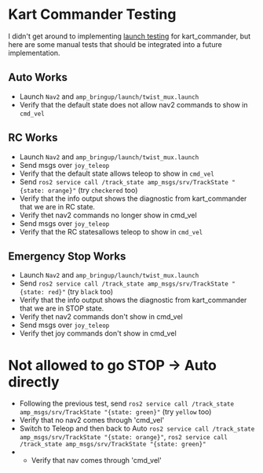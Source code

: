 # Kart Commander Testing

I didn't get around to implementing [launch testing](https://github.com/ros2/launch/tree/rolling/launch_testing) for kart_commander, but here are some manual tests that should be integrated into a future implementation.

## Auto Works

- Launch `Nav2` and `amp_bringup/launch/twist_mux.launch`
- Verify that the default state does not allow nav2 commands to show in `cmd_vel`

## RC Works

- Launch `Nav2` and `amp_bringup/launch/twist_mux.launch`
- Send msgs over `joy_teleop`
- Verify that the default state allows teleop to show in `cmd_vel`
- Send `ros2 service call /track_state amp_msgs/srv/TrackState "{state: orange}"` (try `checkered` too)
- Verify that the info output shows the diagnostic from kart_commander that we are in RC state.
- Verify thet nav2 commands no longer show in cmd_vel
- Send msgs over `joy_teleop`
- Verify that the RC statesallows teleop to show in `cmd_vel`

## Emergency Stop Works

- Launch `Nav2` and `amp_bringup/launch/twist_mux.launch`
- Send `ros2 service call /track_state amp_msgs/srv/TrackState "{state: red}"` (try `black` too)
- Verify that the info output shows the diagnostic from kart_commander that we are in STOP state.
- Verify thet nav2 commands don't show in cmd_vel
- Send msgs over `joy_teleop`
- Verify thet joy commands don't show in cmd_vel

# Not allowed to go STOP -> Auto directly

- Following the previous test, send `ros2 service call /track_state amp_msgs/srv/TrackState "{state: green}"` (try `yellow` too)
- Verify that no nav2 comes through 'cmd_vel'
- Switch to Teleop and then back to Auto `ros2 service call /track_state amp_msgs/srv/TrackState "{state: orange}"`, `ros2 service call /track_state amp_msgs/srv/TrackState "{state: green}"`
- - Verify that nav comes through 'cmd_vel'
